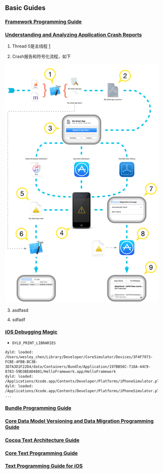 ## Basic Guides

### [Framework Programming Guide](https://developer.apple.com/library/content/documentation/MacOSX/Conceptual/BPFrameworks/Frameworks.html#//apple_ref/doc/uid/10000183-SW1)



### [Understanding and Analyzing Application Crash Reports](https://developer.apple.com/library/content/technotes/tn2151/_index.html)

1. Thread 0是主线程 [1](https://stackoverflow.com/questions/38962155/is-thread-0-always-the-main-thread-in-an-ios-crash-report)

2. Crash报告和符号化流程，如下

<img src="images/01 - Crash报告和符号化流程.png" width="512"/>


3. asdfasd


4. sdfadf

### [iOS Debugging Magic](https://developer.apple.com/library/content/technotes/tn2239/_index.html#//apple_ref/doc/uid/DTS40010638-CH1-SUBSECTION21)

* `DYLD_PRINT_LIBRARIES`

```
dyld: loaded: /Users/wesley_chen/Library/Developer/CoreSimulator/Devices/3F4F7973-FCBE-4FBB-BC3B-3D7A3D1F22D4/data/Containers/Bundle/Application/197BB56C-718A-44C9-8783-59D3BEAD4801/HelloFramework.app/HelloFramework
dyld: loaded: /Applications/Xcode.app/Contents/Developer/Platforms/iPhoneSimulator.platform/Developer/SDKs/iPhoneSimulator.sdk/usr/lib/libBacktraceRecording.dylib
dyld: loaded: /Applications/Xcode.app/Contents/Developer/Platforms/iPhoneSimulator.platform/Developer/SDKs/iPhoneSimulator10.3.sdk/Developer/Library/PrivateFrameworks/DTDDISupport.framework/libViewDebuggerSupport.dylib
...
```

### [Bundle Programming Guide](https://developer.apple.com/library/content/documentation/CoreFoundation/Conceptual/CFBundles/Introduction/Introduction.html#//apple_ref/doc/uid/10000123i-CH1-SW1)

### [Core Data Model Versioning and Data Migration Programming Guide](https://developer.apple.com/library/content/documentation/Cocoa/Conceptual/CoreDataVersioning/Articles/Introduction.html#//apple_ref/doc/uid/TP40004399-CH1-SW1)

### [Cocoa Text Architecture Guide](https://developer.apple.com/library/content/documentation/TextFonts/Conceptual/CocoaTextArchitecture/Introduction/Introduction.html#//apple_ref/doc/uid/TP40009459-CH1-SW1)

### [Core Text Programming Guide](https://developer.apple.com/library/content/documentation/StringsTextFonts/Conceptual/CoreText_Programming/Introduction/Introduction.html#//apple_ref/doc/uid/TP40005533-CH1-SW1)

### [Text Programming Guide for iOS](https://developer.apple.com/library/content/documentation/StringsTextFonts/Conceptual/TextAndWebiPhoneOS/Introduction/Introduction.html#//apple_ref/doc/uid/TP40009542-CH1-SW1)

